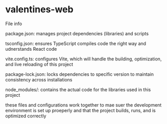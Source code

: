 # valentines-web
File info

package.json: manages project dependencies (libraries) and scripts

tsconfig.json: ensures TypeScript compiles code the right way and udnerstands React code

vite.config.ts: configures Vite, which will handle the building, optimization, and live reloading of this project

package-lock.json: locks dependencies to specific version to maintain consistency across installations

node_modules/: contains the actual code for the libraries used in this project 


these files and configurations work together to mae suer the development environment is set up proeperly and that the project builds, runs, and is optimized correctly 